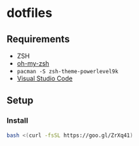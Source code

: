 # dotfiles

## Requirements

 - ZSH
 - [oh-my-zsh](https://github.com/robbyrussell/oh-my-zsh)
 - `pacman -S zsh-theme-powerlevel9k`
 - [Visual Studio Code](https://code.visualstudio.com/)

## Setup

### Install

```bash
bash <(curl -fsSL https://goo.gl/ZrXq41)
```